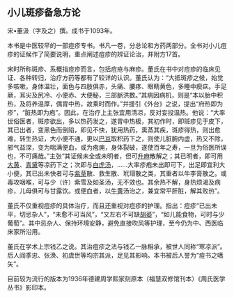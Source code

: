 ## 小儿斑疹备急方论

宋•董汲（字及之）撰。成书于1093年。

本书是中医较早的一部痘疹专书。书凡一卷，分总论和方药两部分。全书对小儿痘疹的证候作了简要说明，重点阐述痘疹的辨证论治，并附方17首。

宋时所称斑疹、系概指痘疹而言，包括痘疮与麻疹。董氏在书中对痘疹的临床见证、各种转归，治疗方药等都有了较详的认识。董氏认为：“大抵斑疹之候，始觉多咳嗽，身体温壮，面色与四肢俱赤，头痛、腰疼、眼睛黄色，多睡中瘈疭。手足厥，耳尖及尻冷、小便赤、大便秘，三部脈洪数。”其病因病机，则是“本以胎中积热，及将养温厚，偶胃中热，故乘时而作。”并援引《外台》之说，提出“府热即为疹”，“脏热即为疱”。因此，在治疗上主张宜用清凉，反对妄投温热。他说：“大率世俗医者，斑疹欲出，多以热药发之，遂胃中热极，其初作时，即斑疹见于皮下，其已出者，变黑色而倒陷，即见不快，犹用热药，熏蒸其疾，斑疹得热，则出愈难，转生热证，大小便不通，更以[巴豆](https://www.gmzyjc.com/read/bc/bc02-0.3.5.0.0.md)取积药下之，则使儿脏腑内虚，热又不除，邪气益深，变为喘满便血，或为疱痈，身体裂破，遂使百年之寿，一旦为俗医所误也，不可痛哉。”主张“其证候未全或未明者，但可[升麻](https://www.gmzyjc.com/read/bc/bc01-1.2.10.0.0.md)散解之；其已明者，即可用[大黄](https://www.gmzyjc.com/read/bc/bc02-0.1.1.0.0.md)、[青黛](https://www.gmzyjc.com/read/bc/bc03-0.4.6.0.0.md)等凉药下之；次即与[白虎汤](https://www.gmzyjc.com/read/fjx/fjx04-0.1.0.0.0.md)，……大率疹疱未出即可下，出足即宜利大小便，其已出未快者可与[紫草](https://www.gmzyjc.com/read/bc/bc03-0.3.6.0.0.md)散、救生散、玳瑁散之类，其重者以牛李膏散之。或毒攻咽喉，可与少（许）紫雪及如圣汤，无不效也。其余热不解，身热烦渴及病疹，儿母俱可与甘露饮。或便血者，以[牛黄](https://www.gmzyjc.com/read/bc/bc08-0.0.2.0.0.md)汤治之，兼宜常平肝脏，解其败热”。

董氏不仅重视痘疹的具体治疗，而且还重视对痘疹的护理。指出：痘疹“已出未平，切忌杂人”，“未愈不可当风”，“又左右不可缺[胡荽](https://www.gmzyjc.com/read/bc/bc01-1.1.15.0.0.md)”，“如儿能食物，可时与少葡萄”。其中忌杂人、保持环境安静，避免直接吹风等护理，至今仍为中、西医临床家所沿用。

董氏在学术上宗钱乙之说。其治痘疹之法与钱乙一脉相承，被世人同称“寒凉派”。后人阎季忠、张涣、初虞世等均宗其派，足见其影响。本书被后人誉为“痘书之嚆矢”。

目前较为流行的版本为1936年德建周学熙家刻原本（福慧双修馆刊本）《周氏医学丛书》影印本。
